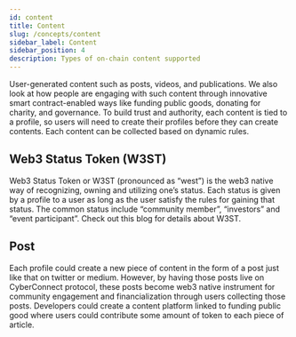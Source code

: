 ```yaml
---
id: content
title: Content
slug: /concepts/content
sidebar_label: Content
sidebar_position: 4
description: Types of on-chain content supported
---
```


User-generated content such as posts, videos, and publications. We also look at how people are engaging with such content through innovative smart contract-enabled ways like funding public goods, donating for charity, and governance. To build trust and authority, each content is tied to a profile, so users will need to create their profiles before they can create contents. Each content can be collected based on dynamic rules.

## Web3 Status Token (W3ST)

Web3 Status Token or W3ST (pronounced as “west”) is the web3 native way of recognizing, owning and utilizing one’s status. Each status is given by a profile to a user as long as the user satisfy the rules for gaining that status. The common status include “community member”, “investors” and “event participant”. Check out this blog for details about W3ST.

## Post

Each profile could create a new piece of content in the form of a post just like that on twitter or medium. However, by having those posts live on CyberConnect protocol, these posts become web3 native instrument for community engagement and financialization through users collecting those posts. Developers could create a content platform linked to funding public good where users could contribute some amount of token to each piece of article.
